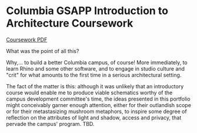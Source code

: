 # Columbia GSAPP Introduction to Architecture Coursework

[Coursework PDF](https://drive.google.com/file/d/1hITxBWMZx0aliu3GS0gq69Lpi3u3kroB/view?usp=sharing)


What was the point of all this? 

Why,... to build a better Columbia campus, of course! More immediately, to learn Rhino and some other software, and to engage in studio culture and "crit" for what amounts to the first time in a serious architectural setting.

The fact of the matter is this: although it was unlikely that an introductory course would enable me to produce viable schematics worthy of the campus development committee's time, the ideas presented in this portfolio might conceivably garner enough attention, either for their outlandish scope or for their metastasizing mushroom metaphors, to inspire some degree of reflection on the attributes of light and shadow, access and privacy, that pervade the campus' program. TBD.